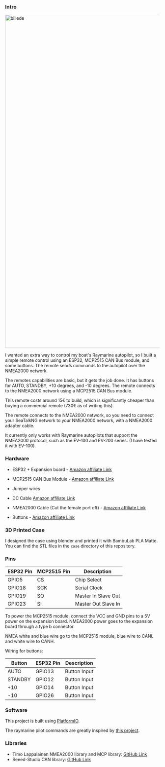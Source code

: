 ### Intro
<img width="1920" height="1080" alt="billede" src="https://github.com/user-attachments/assets/769d572b-4528-464a-9b68-38c7eee1a444" />

I wanted an extra way to control my boat's Raymarine autopilot, so I built a simple remote control using an ESP32, MCP2515 CAN Bus module, and some buttons. The remote sends commands to the autopilot over the NMEA2000 network.

The remotes capabilities are basic, but it gets the job done. It has buttons for AUTO, STANDBY, +10 degrees, and -10 degrees. The remote connects to the NMEA2000 network using a MCP2515 CAN Bus module.

This remote costs around 15€ to build, which is significantly cheaper than buying a commercial remote (730€ as of writing this).

The remote connects to the NMEA2000 network, so you need to connect your SeaTalkNG network to your NMEA2000 network, with a NMEA2000 adapter cable.

It currently only works with Raymarine autopilots that support the NMEA2000 protocol, such as the EV-100 and EV-200 series. (I have tested it with EV-100).


### Hardware
- ESP32 + Expansion board - [Amazon affiliate Link](https://amzn.to/46IAd6L)

- MCP2515 CAN Bus Module - [Amazon affiliate Link](https://amzn.to/4nZz4yW)

- Jumper wires
- DC Cable [Amazon affiliate Link](https://amzn.to/4nsR4Sa)
- NMEA2000 Cable (Cut the female port off) - [Amazon affiliate Link](https://amzn.to/46G0wfn)
- Buttons - [Amazon affiliate Link](https://amzn.to/46G0wfn)

### 3D Printed Case
I designed the case using blender and printed it with BambuLab PLA Matte. You can find the STL files in the `case` directory of this repository.

### Pins

| ESP32 Pin | MCP2515 Pin | Description         |
| --------- | ----------- | ------------------- |
| GPIO5     | CS          | Chip Select         |
| GPIO18    | SCK         | Serial Clock        |
| GPIO19    | SO          | Master In Slave Out |
| GPIO23    | SI          | Master Out Slave In |

To power the MCP2515 module, connect the VCC and GND pins to a 5V power on the expansion board.
NMEA2000 power goes to the expansion board through a type b connector.

NMEA white and blue wire go to the MCP2515 module, blue wire to CANL and white wire to CANH.

Wiring for buttons:


| Button  | ESP32 Pin | Description  |
| ------- | --------- | ------------ |
| AUTO    | GPIO13    | Button Input |
| STANDBY | GPIO12    | Button Input |
| +10     | GPIO14    | Button Input |
| -10     | GPIO26    | Button Input |

### Software
This project is built using [PlatformIO](https://platformio.org/).

The raymarine pilot commands are greatly inspired by [this project](https://github.com/matztam/raymarine-evo-pilot-remote).

### Libraries
- Timo Lappalainen NMEA2000 library and MCP library: [GitHub Link](https://github.com/ttlappalainen)
- Seeed-Studio CAN library: [GitHub Link](https://github.com/Seeed-Studio/Seeed_Arduino_CAN)
